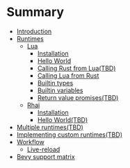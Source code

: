 # Summary

- [Introduction](./introduction.md)
- [Runtimes]()
    - [Lua]()
        - [Installation](./lua/installation.md)
        - [Hello World](./lua/hello_world.md)
        - [Calling Rust from Lua(TBD)]()
        - [Calling Lua from Rust](./lua/calling_script_from_rust.md)
        - [Builtin types](./lua/builtin_types.md)
        - [Builtin variables](./lua/builtin_variables.md)
        - [Return value promises(TBD)]()
    - [Rhai]()
        - [Installation](./rhai/installation.md)
        - [Hello World(TBD)]()
- [Multiple runtimes(TBD)]()
- [Implementing custom runtimes(TBD)]()
- [Workflow]()
    - [Live-reload](./workflow/live_reload.md)
- [Bevy support matrix](./bevy_support_matrix.md)
